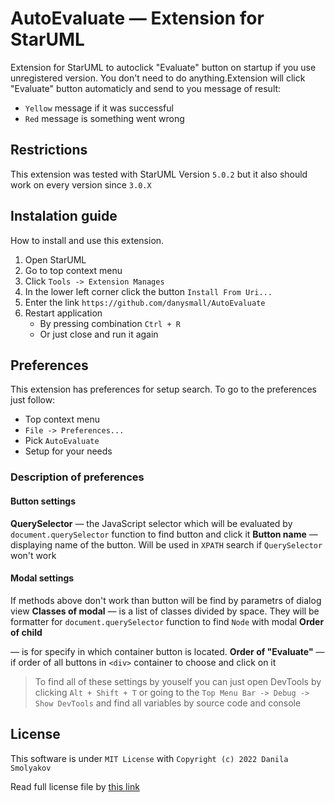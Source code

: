 # AutoEvaluate — Extension for StarUML

Extension for StarUML to autoclick "Evaluate" button on startup if you use unregistered version.
You don't need to do anything.Extension will click "Evaluate" button automaticly and send to you message of result:
- `Yellow` message if it was successful
- `Red` message is something went wrong

## Restrictions
This extension was tested with StarUML Version `5.0.2` but it also should work on every version since `3.0.X`

## Instalation guide
How to install and use this extension.
1. Open StarUML
2. Go to top context menu
3. Click `Tools -> Extension Manages`
4. In the lower left corner click the button `Install From Uri...`
5. Enter the link `https://github.com/danysmall/AutoEvaluate`
6. Restart application
    - By pressing combination `Ctrl + R`
    - Or just close and run it again

## Preferences
This extension has preferences for setup search. To go to the preferences just follow:
- Top context menu
- `File -> Preferences...`
- Pick `AutoEvaluate`
- Setup for your needs

### Description of preferences
#### Button settings
**QuerySelector** — the JavaScript selector which will be evaluated by `document.querySelector` function to find button and click it
**Button name** — displaying name of the button. Will be used in `XPATH` search if `QuerySelector` won't work
#### Modal settings
If methods above don't work than button will be find by parametrs of dialog view
**Classes of modal** — is a list of classes divided by space. They will be formatter for `document.querySelector` function to find `Node` with modal
**Order of child <div>** — is for specify in which container button is located.
**Order of "Evaluate"** — if order of all buttons in `<div>` container to choose and click on it

> To find all of these settings by youself you can just open DevTools by clicking `Alt + Shift + T` or going to the `Top Menu Bar -> Debug -> Show DevTools` and find all variables by source code and console


## License
This software is under `MIT License` with `Copyright (c) 2022 Danila Smolyakov`

Read full license file by [this link](LICENSE)